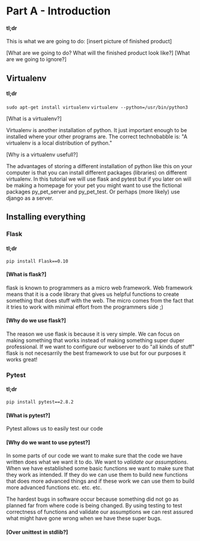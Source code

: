 # Part A - Introduction


#### tl;dr
This is what we are going to do:
[insert picture of finished product]

[What are we going to do? What will the finished product look like?]
[What are we going to ignore?]


## Virtualenv
#### tl;dr
`sudo apt-get install virtualenv`
`virtualenv --python=/usr/bin/python3`

[What is a virtualenv?]

Virtualenv is another installation of python. It just important enough
to be installed where your other programs are. The correct
technobabble is: "A virtualenv is a local distribution of python."

[Why is a virtualenv usefull?]

The advantages of storing a different installation of python like this
on your computer is that you can install different packages
(libraries) on different virtualenv. In this tutorial we will use
flask and pytest but if you later on will be making a homepage for
your pet you might want to use the fictional packages py_pet_server
and py_pet_test. Or perhaps (more likely) use django as a server.


## Installing everything


### Flask

#### tl;dr

`pip install Flask==0.10`

#### [What is flask?]

flask is known to programmers as a micro web framework. Web framework
means that it is a code library that gives us helpful functions to
create something that does stuff with the web. The micro comes from
the fact that it tries to work with minimal effort from the
programmers side ;)

#### [Why do we use flask?]

The reason we use flask is because it is very simple. We can focus on
making something that works instead of making something super duper
professional. If we want to configure our webserver to do "all kinds
of stuff" flask is not necesarrily the best framework to use but for
our purposes it works great!

### Pytest

#### tl;dr 

`pip install pytest==2.8.2`

#### [What is pytest?]

Pytest allows us to easily test our code

#### [Why do we want to use pytest?]

In some parts of our code we want to make sure that the code we have
written does what we want it to do. We want to *validate our
assumptions*.  When we have established some basic functions we want
to make sure that they work as intended. If they do we can use them to
build new functions that does more advanced things and if these work
we can use them to build more advanced functions etc. etc. etc.

The hardest bugs in software occur because something did not go as
planned far from where code is being changed. By using testing to test
correctness of functions and validate our assumptions we can rest
assured what might have gone wrong when we have these super bugs.


#### [Over unittest in stdlib?]

